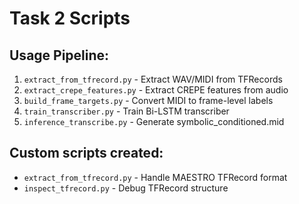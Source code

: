 # Task 2 Scripts

## Usage Pipeline:
1. `extract_from_tfrecord.py` - Extract WAV/MIDI from TFRecords
2. `extract_crepe_features.py` - Extract CREPE features from audio
3. `build_frame_targets.py` - Convert MIDI to frame-level labels  
4. `train_transcriber.py` - Train Bi-LSTM transcriber
5. `inference_transcribe.py` - Generate symbolic_conditioned.mid

## Custom scripts created:
- `extract_from_tfrecord.py` - Handle MAESTRO TFRecord format
- `inspect_tfrecord.py` - Debug TFRecord structure
